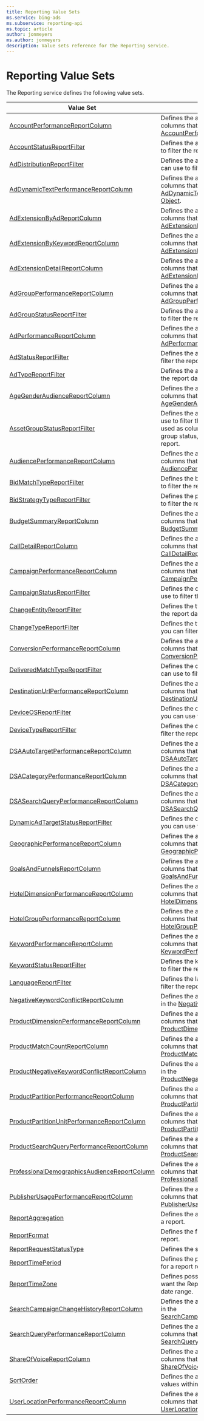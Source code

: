 ```yaml
---
title: Reporting Value Sets
ms.service: bing-ads
ms.subservice: reporting-api
ms.topic: article
author: jonmeyers
ms.author: jonmeyers
description: Value sets reference for the Reporting service.
---
```

# Reporting Value Sets
The Reporting service defines the following value sets.

|Value Set|Description|
|---|---|
|[AccountPerformanceReportColumn](accountperformancereportcolumn.md)|Defines the attributes and performance statistics columns that you can include in the [AccountPerformanceReportRequest](accountperformancereportrequest.md).|
|[AccountStatusReportFilter](accountstatusreportfilter.md)|Defines the account status values that you can use to filter the report data.|
|[AdDistributionReportFilter](addistributionreportfilter.md)|Defines the ad distribution medium values that you can use to filter the report data.|
|[AdDynamicTextPerformanceReportColumn](addynamictextperformancereportcolumn.md)|Defines the attributes and performance statistics columns that you can include in the [AdDynamicTextPerformanceReportRequest Data Object](addynamictextperformancereportrequest.md).|
|[AdExtensionByAdReportColumn](adextensionbyadreportcolumn.md)|Defines the attributes and performance statistics columns that you can include in the [AdExtensionByAdReportRequest](adextensionbyadreportrequest.md).|
|[AdExtensionByKeywordReportColumn](adextensionbykeywordreportcolumn.md)|Defines the attributes and performance statistics columns that you can include in the [AdExtensionByKeywordReportRequest](adextensionbykeywordreportrequest.md).|
|[AdExtensionDetailReportColumn](adextensiondetailreportcolumn.md)|Defines the attributes and performance statistics columns that you can include in the [AdExtensionDetailReportRequest](adextensiondetailreportrequest.md).|
|[AdGroupPerformanceReportColumn](adgroupperformancereportcolumn.md)|Defines the attributes and performance statistics columns that you can include in the [AdGroupPerformanceReportRequest](adgroupperformancereportrequest.md).|
|[AdGroupStatusReportFilter](adgroupstatusreportfilter.md)|Defines the ad group status values that you can use to filter the report data.|
|[AdPerformanceReportColumn](adperformancereportcolumn.md)|Defines the attributes and performance statistics columns that you can include in the [AdPerformanceReportRequest](adperformancereportrequest.md).|
|[AdStatusReportFilter](adstatusreportfilter.md)|Defines the ad status values that you can use to filter the report data.|
|[AdTypeReportFilter](adtypereportfilter.md)|Defines the ad type values that you can use to filter the report data.|
|[AgeGenderAudienceReportColumn](agegenderaudiencereportcolumn.md)|Defines the attributes and performance statistics columns that you can include in the [AgeGenderAudienceReportRequest](agegenderaudiencereportrequest.md).|
|[AssetGroupStatusReportFilter](assetgroupstatusreportfilter.md)|Defines the asset group status values that you can use to filter the report data. These values are also used as column values in reports that include asset group status, such as the asset group performance report.|
|[AudiencePerformanceReportColumn](audienceperformancereportcolumn.md)|Defines the attributes and performance statistics columns that you can include in the [AudiencePerformanceReportRequest](audienceperformancereportrequest.md).|
|[BidMatchTypeReportFilter](bidmatchtypereportfilter.md)|Defines the bid match type values that you can use to filter the report data.|
|[BidStrategyTypeReportFilter](bidstrategytypereportfilter.md)|Defines the possible values that you can use to use to filter the report data by bid strategy type.|
|[BudgetSummaryReportColumn](budgetsummaryreportcolumn.md)|Defines the attributes and performance statistics columns that you can include in the [BudgetSummaryReportRequest](budgetsummaryreportrequest.md).|
|[CallDetailReportColumn](calldetailreportcolumn.md)|Defines the attributes and performance statistics columns that you can include in the [CallDetailReportRequest](calldetailreportrequest.md).|
|[CampaignPerformanceReportColumn](campaignperformancereportcolumn.md)|Defines the attributes and performance statistics columns that you can include in the [CampaignPerformanceReportRequest](campaignperformancereportrequest.md).|
|[CampaignStatusReportFilter](campaignstatusreportfilter.md)|Defines the campaign status values that you can use to filter the report data.|
|[ChangeEntityReportFilter](changeentityreportfilter.md)|Defines the types of entities by which you can filter the report data.|
|[ChangeTypeReportFilter](changetypereportfilter.md)|Defines the types of changes to entities by which you can filter the report data.|
|[ConversionPerformanceReportColumn](conversionperformancereportcolumn.md)|Defines the attributes and performance statistics columns that you can include in the [ConversionPerformanceReportRequest](conversionperformancereportrequest.md).|
|[DeliveredMatchTypeReportFilter](deliveredmatchtypereportfilter.md)|Defines the delivered match type values that you can use to filter the report data.|
|[DestinationUrlPerformanceReportColumn](destinationurlperformancereportcolumn.md)|Defines the attributes and performance statistics columns that you can include in the [DestinationUrlPerformanceReportRequest](destinationurlperformancereportrequest.md).|
|[DeviceOSReportFilter](deviceosreportfilter.md)|Defines the device operating system values that you can use to filter the report data.|
|[DeviceTypeReportFilter](devicetypereportfilter.md)|Defines the device type values that you can use to filter the report data.|
|[DSAAutoTargetPerformanceReportColumn](dsaautotargetperformancereportcolumn.md)|Defines the attributes and performance statistics columns that you can include in the [DSAAutoTargetPerformanceReportRequest](dsaautotargetperformancereportrequest.md).|
|[DSACategoryPerformanceReportColumn](dsacategoryperformancereportcolumn.md)|Defines the attributes and performance statistics columns that you can include in the [DSACategoryPerformanceReportRequest](dsacategoryperformancereportrequest.md).|
|[DSASearchQueryPerformanceReportColumn](dsasearchqueryperformancereportcolumn.md)|Defines the attributes and performance statistics columns that you can include in the [DSASearchQueryPerformanceReportRequest](dsasearchqueryperformancereportrequest.md).|
|[DynamicAdTargetStatusReportFilter](dynamicadtargetstatusreportfilter.md)|Defines the dynamic ad target status values that you can use to filter the report data.|
|[GeographicPerformanceReportColumn](geographicperformancereportcolumn.md)|Defines the attributes and performance statistics columns that you can include in the [GeographicPerformanceReportRequest](geographicperformancereportrequest.md).|
|[GoalsAndFunnelsReportColumn](goalsandfunnelsreportcolumn.md)|Defines the attributes and performance statistics columns that you can include in the [GoalsAndFunnelsReportRequest](goalsandfunnelsreportrequest.md).|
|[HotelDimensionPerformanceReportColumn](hoteldimensionperformancereportcolumn.md)|Defines the attributes and performance statistics columns that you can include in the [HotelDimensionPerformanceReportRequest](hoteldimensionperformancereportrequest.md).|
|[HotelGroupPerformanceReportColumn](hotelgroupperformancereportcolumn.md)|Defines the attributes and performance statistics columns that you can include in the [HotelGroupPerformanceReportRequest](hotelgroupperformancereportrequest.md).|
|[KeywordPerformanceReportColumn](keywordperformancereportcolumn.md)|Defines the attributes and performance statistics columns that you can include in the [KeywordPerformanceReportRequest](keywordperformancereportrequest.md).|
|[KeywordStatusReportFilter](keywordstatusreportfilter.md)|Defines the keyword status values that you can use to filter the report data.|
|[LanguageReportFilter](languagereportfilter.md)|Defines the language values that you can use to filter the report data.|
|[NegativeKeywordConflictReportColumn](negativekeywordconflictreportcolumn.md)|Defines the attributes columns that you can include in the [NegativeKeywordConflictReportRequest](negativekeywordconflictreportrequest.md).|
|[ProductDimensionPerformanceReportColumn](productdimensionperformancereportcolumn.md)|Defines the attributes and performance statistics columns that you can include in the [ProductDimensionPerformanceReportRequest](productdimensionperformancereportrequest.md).|
|[ProductMatchCountReportColumn](productmatchcountreportcolumn.md)|Defines the attributes and performance statistics columns that you can include in the [ProductMatchCountReportRequest](productmatchcountreportrequest.md).|
|[ProductNegativeKeywordConflictReportColumn](productnegativekeywordconflictreportcolumn.md)|Defines the attributes columns that you can include in the [ProductNegativeKeywordConflictReportRequest](productnegativekeywordconflictreportrequest.md).|
|[ProductPartitionPerformanceReportColumn](productpartitionperformancereportcolumn.md)|Defines the attributes and performance statistics columns that you can include in the [ProductPartitionPerformanceReportRequest](productpartitionperformancereportrequest.md).|
|[ProductPartitionUnitPerformanceReportColumn](productpartitionunitperformancereportcolumn.md)|Defines the attributes and performance statistics columns that you can include in the [ProductPartitionUnitPerformanceReportRequest](productpartitionunitperformancereportrequest.md).|
|[ProductSearchQueryPerformanceReportColumn](productsearchqueryperformancereportcolumn.md)|Defines the attributes and performance statistics columns that you can include in the [ProductSearchQueryPerformanceReportRequest](productsearchqueryperformancereportrequest.md).|
|[ProfessionalDemographicsAudienceReportColumn](professionaldemographicsaudiencereportcolumn.md)|Defines the attributes and performance statistics columns that you can include in the [ProfessionalDemographicsAudienceReportRequest](professionaldemographicsaudiencereportrequest.md).|
|[PublisherUsagePerformanceReportColumn](publisherusageperformancereportcolumn.md)|Defines the attributes and performance statistics columns that you can include in the [PublisherUsagePerformanceReportRequest](publisherusageperformancereportrequest.md).|
|[ReportAggregation](reportaggregation.md)|Defines the aggregation values that you can use for a report.|
|[ReportFormat](reportformat.md)|Defines the file formats that you can use for a report.|
|[ReportRequestStatusType](reportrequeststatustype.md)|Defines the status of a report.|
|[ReportTimePeriod](reporttimeperiod.md)|Defines the predefined time and date range values for a report request.|
|[ReportTimeZone](reporttimezone.md)|Defines possible values for the time zone that you want the Reporting service to use for the selected date range.|
|[SearchCampaignChangeHistoryReportColumn](searchcampaignchangehistoryreportcolumn.md)|Defines the attribute columns that you can include in the [SearchCampaignChangeHistoryReportRequest](searchcampaignchangehistoryreportrequest.md).|
|[SearchQueryPerformanceReportColumn](searchqueryperformancereportcolumn.md)|Defines the attributes and performance statistics columns that you can include in the [SearchQueryPerformanceReportRequest](searchqueryperformancereportrequest.md).|
|[ShareOfVoiceReportColumn](shareofvoicereportcolumn.md)|Defines the attributes and performance statistics columns that you can include in the [ShareOfVoiceReportRequest](shareofvoicereportrequest.md).|
|[SortOrder](sortorder.md)|Defines the ascending or descending sort order of values within the specified report column.|
|[UserLocationPerformanceReportColumn](userlocationperformancereportcolumn.md)|Defines the attributes and performance statistics columns that you can include in the [UserLocationPerformanceReportRequest](userlocationperformancereportrequest.md).|
